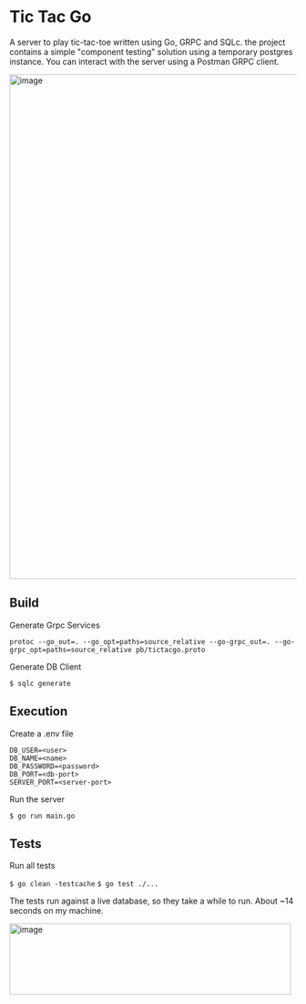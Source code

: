 # Tic Tac Go
A server to play tic-tac-toe written using Go, GRPC and SQLc.
the project contains a simple "component testing" solution using a temporary postgres instance.
You can interact with the server using a Postman GRPC client.

<img width="1417" height="884" alt="image" src="https://github.com/user-attachments/assets/b85d1a70-caff-4c06-a543-a4a473091478" />

## Build

Generate Grpc Services

`protoc --go_out=. --go_opt=paths=source_relative --go-grpc_out=. --go-grpc_opt=paths=source_relative pb/tictacgo.proto`

Generate DB Client

`$ sqlc generate`

## Execution

Create a .env file
```
DB_USER=<user>
DB_NAME=<name>
DB_PASSWORD=<password>
DB_PORT=<db-port>
SERVER_PORT=<server-port>
```

Run the server

`$ go run main.go`

## Tests

Run all tests

`$ go clean -testcache`
`$ go test ./...`

The tests run against a live database, so they take a while to run. About ~14 seconds on my machine.

<img width="494" height="125" alt="image" src="https://github.com/user-attachments/assets/72673ef6-696d-4af3-bb03-3d2aaa6bf0a6" />